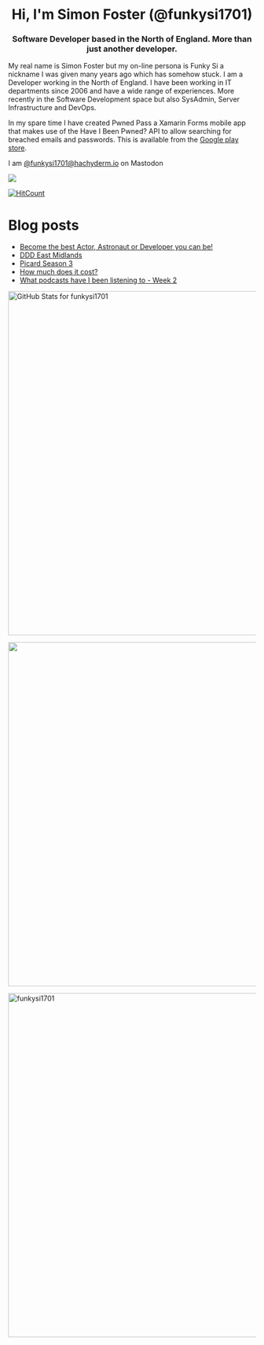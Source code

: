 <h1 align="center">Hi, I'm Simon Foster (@funkysi1701)</h1>
<h3 align="center">Software Developer based in the North of England. More than just another developer.</h3>

My real name is Simon Foster but my on-line persona is Funky Si a nickname I was given many years ago which has somehow stuck. I am a Developer working in the North of England. I have been working in IT departments since 2006 and have a wide range of experiences. More recently in the Software Development space but also SysAdmin, Server Infrastructure and DevOps.

In my spare time I have created Pwned Pass a Xamarin Forms mobile app that makes use of the Have I Been Pwned? API to allow searching for breached emails and passwords. This is available from the [Google play store](https://play.google.com/store/apps/details?id=pwnedpasswords.pwnedpasswords).

I am [@funkysi1701@hachyderm.io](https://hachyderm.io/web/@funkysi1701) on Mastodon

![](https://komarev.com/ghpvc/?username=funkysi1701&color=lightgrey) 

[![HitCount](https://hits.dwyl.com/funkysi1701/funkysi1701.svg?style=flat-square)](http://hits.dwyl.com/funkysi1701/funkysi1701)

# Blog posts

<!-- BLOG-POST-LIST:START -->
- [Become the best Actor, Astronaut or Developer you can be!](https://www.funkysi1701.com/posts/2023/become-the-best-actor-astronaut-or-developer-you-can-be/)
- [DDD East Midlands](https://www.funkysi1701.com/posts/2023/ddd-east-midlands/)
- [Picard Season 3](https://www.funkysi1701.com/posts/2023/picard-season-three/)
- [How much does it cost?](https://www.funkysi1701.com/posts/2023/how-much-does-it-cost/)
- [What podcasts have I been listening to - Week 2](https://www.funkysi1701.com/posts/2023/what-have-i-been-listening-to-week2/)
<!-- BLOG-POST-LIST:END -->

<p><img src="https://github-readme-stats-git-masterrstaa-rickstaa.vercel.app/api?username=funkysi1701&show_icons=true&include_all_commits=true&count_private=true&theme=merko&layout=compact" alt="GitHub Stats for funkysi1701" width="700"></p>

<p><img src="https://github-readme-streak-stats.herokuapp.com?user=funkysi1701&theme=merko" width="700"></p>

<p><img align="left" src="https://github-readme-stats-git-masterrstaa-rickstaa.vercel.app/api/top-langs/?username=funkysi1701&layout=compact&theme=merko" alt="funkysi1701" width="700"/></p>
